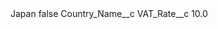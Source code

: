 <?xml version="1.0" encoding="UTF-8"?>
<CustomMetadata xmlns="http://soap.sforce.com/2006/04/metadata" xmlns:xsi="http://www.w3.org/2001/XMLSchema-instance" xmlns:xsd="http://www.w3.org/2001/XMLSchema">
    <label>Japan</label>
    <protected>false</protected>
    <values>
        <field>Country_Name__c</field>
        <value xsi:nil="true"/>
    </values>
    <values>
        <field>VAT_Rate__c</field>
        <value xsi:type="xsd:double">10.0</value>
    </values>
</CustomMetadata>
